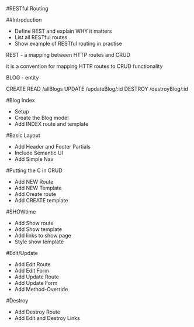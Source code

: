 #RESTful Routing

##Introduction
* Define REST and explain WHY it matters
* List all RESTful routes
* Show example of RESTful routing in practise

REST - a mapping between HTTP routes and CRUD

it is a convention for mapping HTTP routes to CRUD
functionality

BLOG - entity

CREATE
READ    /allBlogs
UPDATE	/updateBlog/:id
DESTROY /destroyBlog/:id

#Blog Index
* Setup
* Create the Blog model
* Add INDEX route and template

#Basic Layout
* Add Header and Footer Partials
* Include Semantic UI
* Add Simple Nav

#Putting the C in CRUD
* Add NEW Route
* Add NEW Template
* Add Create route
* Add CREATE template

#SHOWtime
* Add Show route
* Add Show template
* Add links to show page
* Style show template

#Edit/Update
* Add Edit Route
* Add Edit Form
* Add Update Route
* Add Update Form
* Add Method-Override

#Destroy
* Add Destroy Route
* Add Edit and Destroy Links